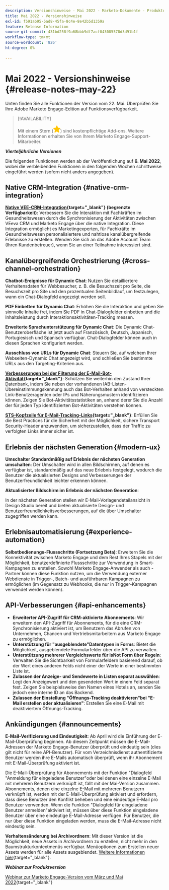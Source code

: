 ```yaml
---
description: Versionshinweise - Mai 2022 - Marketo-Dokumente - Produktdokumentation
title: Mai 2022 - Versionshinweise
exl-id: f591ab95-5ad8-45fa-8c4e-8e42b5d1359a
feature: Release Information
source-git-commit: 431bd258f9a68bbb9df7acf043085578d3d91b1f
workflow-type: tm+mt
source-wordcount: '826'
ht-degree: 0%

---
```


# Mai 2022 - Versionshinweise {#release-notes-may-22}

Unten finden Sie alle Funktionen der Version vom 22. Mai. Überprüfen Sie Ihre Adobe Marketo Engage-Edition auf Funktionsverfügbarkeit.

>[!AVAILABILITY]
>
>Mit einem Stern (![star](assets/yellow-star.png)) sind kostenpflichtige Add-ons. Weitere Informationen erhalten Sie von Ihrem Marketo Engage-Support-Mitarbeiter.

**_Vierteljährliche Versionen_**

Die folgenden Funktionen werden ab der Veröffentlichung auf **6. Mai 2022**, wobei die verbleibenden Funktionen in den folgenden Wochen schrittweise eingeführt werden (sofern nicht anders angegeben).

## Native CRM-Integration {#native-crm-integration}

**[Native VEE-CRM-Integration](/help/marketo/product-docs/crm-sync/veeva-crm-sync/understanding-the-veeva-crm-sync.md){target="_blank"} (begrenzte Verfügbarkeit)**: Verbessern Sie die Interaktion mit Fachkräften im Gesundheitswesen durch die Synchronisierung der Aktivitäten zwischen VEeva CRM und Marketo Engage über die native Integration. Diese Integration ermöglicht es Marketingexperten, für Fachkräfte im Gesundheitswesen personalisiertere und nahtlose kanalübergreifende Erlebnisse zu erstellen. Wenden Sie sich an das Adobe Account Team (Ihren Kundenbetreuer), wenn Sie an einer Teilnahme interessiert sind.

## Kanalübergreifende Orchestrierung {#cross-channel-orchestration}

**Chatbot-Ereignisse für Dynamic Chat**: Nutzen Sie detailliertere Verhaltensdaten für Webbesucher, z. B. die Besuchszeit pro Seite, die Besuchszeit pro Site und den prozentualen Seitenbildlauf, um festzulegen, wann ein Chat-Dialogfeld angezeigt werden soll.

**PDF Einbetten für Dynamic Chat**: Erhöhen Sie die Interaktion und geben Sie sinnvolle Inhalte frei, indem Sie PDF in Chat-Dialogfelder einbetten und die Inhaltsleistung durch Interaktionsaktivitäten-Tracking messen.

**Erweiterte Sprachunterstützung für Dynamic Chat**: Die Dynamic Chat-Benutzeroberfläche ist jetzt auch auf Französisch, Deutsch, Japanisch, Portugiesisch und Spanisch verfügbar. Chat-Dialogfelder können auch in diesen Sprachen konfiguriert werden.

**Ausschluss von URLs für Dynamic Chat**: Steuern Sie, auf welchem Ihrer Webseiten-Dynamic Chat angezeigt wird, und schließen Sie bestimmte URLs aus den Targeting-Kriterien aus.

**[Verbesserungen bei der Filterung der E-Mail-Bot-Aktivität](/help/marketo/product-docs/administration/email-setup/filtering-email-bot-activity.md){target="_blank"}**: Schützen Sie weiterhin den Zustand Ihrer Datenbank, indem Sie neben der vorhandenen IAB-Listen-Übereinstimmungskennung auch das Bot-Verhalten anhand von versteckten Link-Benutzeragenten oder IPs und Näherungsmustern identifizieren können. Zeigen Sie Bot-Aktivitätsstatistiken an, anhand derer Sie die Anzahl der für jeden Typ identifizierten Bot-Aktivitäten verstehen können.

**[STS-Kopfzeile für E-Mail-Tracking-Links](/help/marketo/product-docs/administration/settings/email-tracking-link-headers.md){target="_blank"}**: Erfüllen Sie die Best Practices für die Sicherheit mit der Möglichkeit, sichere Transport Security-Header anzuwenden, um sicherzustellen, dass der Traffic zu verfolgten Links immer sicher ist.

## Erlebnis der nächsten Generation {#modern-ux}

**Umschalter Standardmäßig auf Erlebnis der nächsten Generation umschalten**: Der Umschalter wird in allen Bildschirmen, auf denen es verfügbar ist, standardmäßig auf das neue Erlebnis festgelegt, wodurch die Benutzer die aktualisierten Designs und Verbesserungen der Benutzerfreundlichkeit leichter erkennen können.

**Aktualisierter Bildschirm im Erlebnis der nächsten Generation**:

In der nächsten Generation stellen wir E-Mail-Vorlagendetailansicht in Design Studio bereit und bieten aktualisierte Design- und Benutzerfreundlichkeitsverbesserungen, auf die über Umschalter zugegriffen werden kann.

## Erlebnisautomatisierung {#experience-automation}

**Selbstbedienungs-Flussschritte (Fortsetzung Beta)**: Erweitern Sie die Konnektivität zwischen Marketo Engage und dem Rest Ihres Stapels mit der Möglichkeit, benutzerdefinierte Flussschritte zur Verwendung in Smart-Kampagnen zu erstellen. Sowohl Marketo Engage-Anwender als auch -Partner können diese Funktion nutzen, um die Verwendung externer Webdienste in Trigger-, Batch- und ausführbaren Kampagnen zu ermöglichen (im Gegensatz zu Webhooks, die nur in Trigger-Kampagnen verwendet werden können).

## API-Verbesserungen {#api-enhancements}

* **Erweiterter API-Zugriff für CRM-aktivierte Abonnements**: Wir erweitern den API-Zugriff für Abonnements, für die eine CRM-Synchronisierung aktiviert ist, um Benutzern das Abrufen von Unternehmen, Chancen und Vertriebsmitarbeitern aus Marketo Engage zu ermöglichen.
* **Unterstützung für &quot;ausgeblendete&quot;Datentypen in Forms**: Bietet die Möglichkeit, ausgeblendete Formularfelder über die API zu verwalten.
* **Unterstützung mehrerer Vergleichswerte für isNot Form über Regeln**: Verwalten Sie die Sichtbarkeit von Formularfeldern basierend darauf, ob der Wert eines anderen Felds nicht einer der Werte in einer bestimmten Liste ist.
* **Zulassen der Anzeige- und Sendewerte in Listen separat auswählen**: Legt den Anzeigewert und den gesendeten Wert in einem Feld separat fest. Zeigen Sie beispielsweise den Namen eines Hotels an, senden Sie jedoch eine interne ID an das Backend.
* **Zulassen der Einstellung &quot;Öffnungs-Tracking deaktivieren&quot;bei &quot;E-Mail erstellen oder aktualisieren&quot;**: Erstellen Sie eine E-Mail mit deaktiviertem Öffnungs-Tracking.

## Ankündigungen {#announcements}

**E-Mail-Verifizierung und Eindeutigkeit**: Ab April wird die Einführung der E-Mail-Überprüfung beginnen. Ab diesem Zeitpunkt müssen die E-Mail-Adressen der Marketo Engage-Benutzer überprüft und eindeutig sein (dies gilt nicht für reine API-Benutzer). Für vom Verzeichnisdienst authentifizierte Benutzer werden ihre E-Mails automatisch überprüft, wenn ihr Abonnement mit E-Mail-Überprüfung aktiviert ist.

Die E-Mail-Überprüfung für Abonnements mit der Funktion &quot;Dialogfeld &quot;Anmeldung für eingeladene Benutzer&quot;oder bei denen eine einzelne E-Mail mit mehreren Benutzern verknüpft ist, fällt mit der Mai-Version zusammen. Abonnements, denen eine einzelne E-Mail mit mehreren Benutzern verknüpft ist, werden mit der E-Mail-Überprüfung aktiviert und erfordern, dass diese Benutzer den Konflikt beheben und eine eindeutige E-Mail pro Benutzer verwenden. Wenn die Funktion &quot;Dialogfeld für eingeladene Benutzer anmelden&quot;aktiviert ist, müssen über diese Funktion eingeladene Benutzer über eine eindeutige E-Mail-Adresse verfügen. Für Benutzer, die nur über diese Funktion eingeladen werden, muss die E-Mail-Adresse nicht eindeutig sein.

**Verhaltensänderung bei Archivordnern**: Mit dieser Version ist die Möglichkeit, neue Assets in Archivordnern zu erstellen, nicht mehr in den Baumstrukturkontextmenüs verfügbar. Menüoptionen zum Erstellen neuer Assets werden für alle Assets ausgeblendet. [Weitere Informationen hier](https://nation.marketo.com/t5/product-discussions/archive-folder-change-in-may-2022-release/m-p/324369#M183235){target="_blank"}.

**_Webinar zur Produktversion_**

[Webinar zur Marketo Engage-Version vom März und Mai 2022](https://engage.marketo.com/2022_March_May_Release_Webinar_DemandPage.html){target="_blank"}

